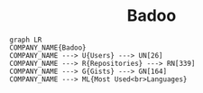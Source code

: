 <h1 align="center">Badoo</h1>

```mermaid
graph LR
COMPANY_NAME{Badoo}
COMPANY_NAME ---> U{Users} ---> UN[26]
COMPANY_NAME ---> R{Repositories} ---> RN[339]
COMPANY_NAME ---> G{Gists} ---> GN[164]
COMPANY_NAME ---> ML{Most Used<br>Languages}
```
